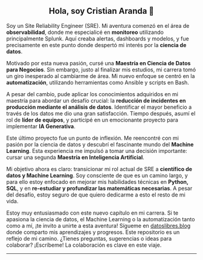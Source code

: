 
<h2 align="center">
Hola, soy Cristian Aranda 👋
</h2>

<p>
Soy un Site Reliability Engineer (SRE). Mi aventura comenzó en el área de <strong>observabilidad</strong>, donde me especialicé en <strong>monitoreo</strong> utilizando principalmente Splunk.  Aquí creaba alertas, dashboards y modelos, y fue precisamente en este punto donde despertó mi interés por la <strong>ciencia de datos</strong>.
</p>

<p>
Motivado por esta nueva pasión, cursé una <strong>Maestría en Ciencia de Datos para Negocios</strong>. Sin embargo, justo al finalizar mis estudios, mi carrera tomó un giro inesperado al cambiarme de área. Mi nuevo enfoque se centró en la <strong>automatización</strong>, utilizando herramientas como Ansible y scripts en Bash.
</p>


<p>
A pesar del cambio, pude aplicar los conocimientos adquiridos en mi maestría para abordar un desafío crucial: la <strong>reducción de incidentes en producción mediante el análisis de datos</strong>.  Identificar el mayor beneficio a través de los datos me dio una gran satisfacción.  Tiempo después, asumí el rol de <strong>líder de equipos</strong>, y participé en un emocionante proyecto para implementar <strong>IA Generativa</strong>.
</p>

<p>
Este último proyecto fue un punto de inflexión.  Me reencontré con mi pasión por la ciencia de datos y descubrí el fascinante mundo del <strong>Machine Learning</strong>.  Esta experiencia me impulsó a tomar una decisión importante: cursar una segunda <strong>Maestría en Inteligencia Artificial</strong>.
</p>

<p>
Mi objetivo ahora es claro:  transicionar mi rol actual de SRE a <strong>científico de datos y Machine Learning</strong>.  Soy consciente de que es un camino largo, y para ello estoy enfocado en mejorar mis habilidades técnicas en <strong>Python, SQL</strong>, y en <strong>re-estudiar y profundizar las matemáticas necesarias</strong>.  A pesar del desafío, estoy seguro de que quiero dedicarme a esto el resto de mi vida.
</p>


<p>
Estoy muy entusiasmado con este nuevo capítulo en mi carrera.  Si te apasiona la ciencia de datos, el Machine Learning o la automatización tanto como a mí, ¡te invito a unirte a esta aventura!  Sígueme en <a href="https://datoslibres.blog" target="_blank">datoslibres.blog</a> donde comparto mis aprendizajes y progresos.  Este repositorio es un reflejo de mi camino.  ¿Tienes preguntas, sugerencias o ideas para colaborar? ¡Escríbeme! La colaboración es clave en este viaje.
</p>

<hr>
